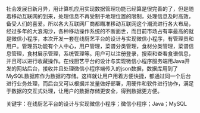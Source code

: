 社会发展日新月异，用计算机应用实现数据管理功能已经算是很完善的了，但是随着移动互联网的到来，处理信息不再受制于地理位置的限制，处理信息及时高效，备受人们的喜爱。所以各大互联网厂商都瞄准移动互联网这个潮流进行各大布局，经过多年的大浪淘沙，各种移动操作系统的不断面世，而目前市场占有率最高的就是微信小程序，本次开发一套在线厨艺平台的设计与实现微信小程序，有管理员和用户。管理员功能有个人中心，用户管理，菜谱分类管理，食材分类管理，菜谱信息管理，食材展示管理，系统管理等。用户可以注册登录，搜索和查看食谱信息，并且可以进行收藏操作。在线厨艺平台的设计与实现微信小程序服务端用Java开发的网站后台，接收并且处理微信小程序端传入的json数据，数据库用到了MySQL数据库作为数据的存储。这样就让用户用着方便快捷，都通过同一个后台进行业务处理，而后台又可以根据并发量做好部署，用硬件和软件进行协作，满足于数据的交互式处理，让用户的数据存储更安全，得到数据更方便。

关键字：在线厨艺平台的设计与实现微信小程序；微信小程序；Java；MySQL
